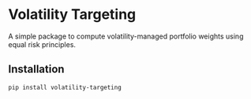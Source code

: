 # Volatility Targeting

A simple package to compute volatility-managed portfolio weights using equal risk principles.

## Installation
```bash
pip install volatility-targeting
